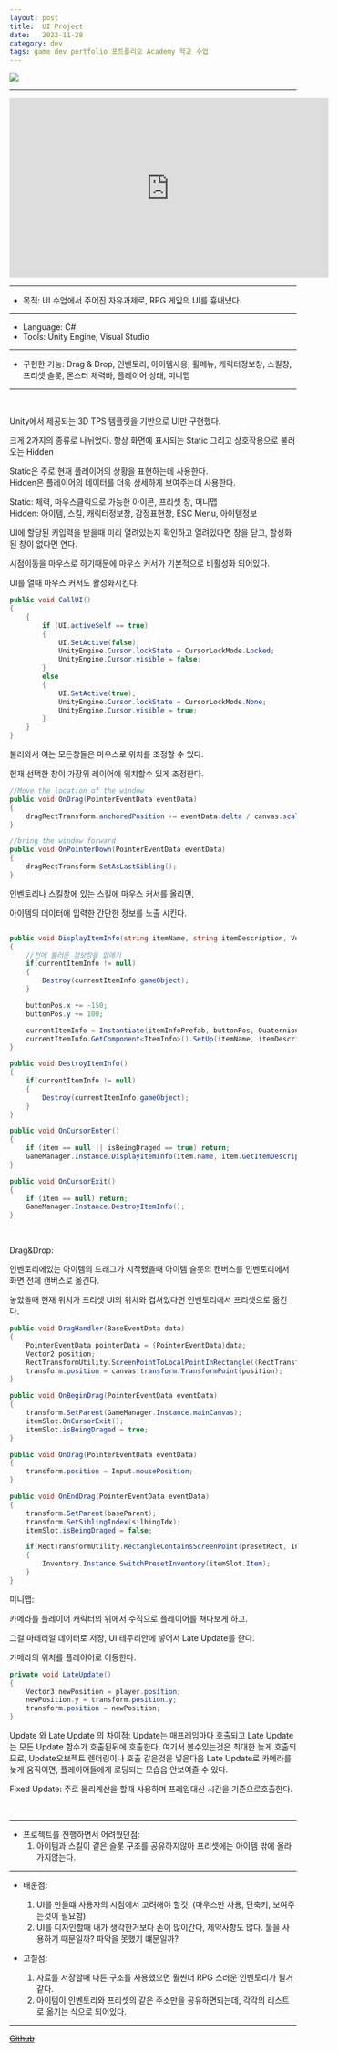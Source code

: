 ```yaml
---
layout: post
title:  UI Project
date:   2022-11-28
category: dev
tags: game dev portfolio 포트폴리오 Academy 학교 수업
---
```


<img class="img" src ="../../assets/img/dev/UIProjectThumbnail.png">

---


<iframe class="video" width="560" height="315" src="https://www.youtube.com/embed/xb8ScruyEbQ?si=qqwNEjHY7DUBPhQy" title="YouTube video player" frameborder="0" allow="accelerometer; autoplay; clipboard-write; encrypted-media; gyroscope; picture-in-picture; web-share" allowfullscreen></iframe>
 
---

- 목적: UI 수업에서 주어진 자유과제로, RPG 게임의 UI를 흉내냈다.

---

- Language: C#
- Tools: Unity Engine, Visual Studio

---

 - 구현한 기능: Drag & Drop, 인벤토리, 아이템사용, 휠메뉴, 캐릭터정보창, 스킬창, 프리셋 슬롯, 몬스터 체력바, 플레이어 상태, 미니맵
 
---

<br>

Unity에서 제공되는 3D TPS 템플릿을 기반으로 UI만 구현했다.

크게 2가지의 종류로 나뉘었다.
항상 화면에 표시되는 Static
그리고 상호작용으로 불러오는 Hidden

Static은 주로 현재 플레이어의 상황을 표현하는데 사용한다.
<br>
Hidden은 플레이어의 데이터를 더욱 상세하게 보여주는데 사용한다.


<img src = "" alt = "">

<br>
Static: 체력, 마우스클릭으로 가능한 아이콘, 프리셋 창, 미니맵
<br>
Hidden: 아이템, 스킬, 캐릭터정보창, 감정표현창, ESC Menu, 아이템정보


UI에 할당된 키입력을 받을때 미리 열려있는지 확인하고 열려있다면 창을 닫고, 할성화된 창이 없다면 연다.


시점이동을 마우스로 하기때문에 마우스 커서가 기본적으로 비활성화 되어있다.

UI를 열때 마우스 커서도 활성화시킨다.

```cs
public void CallUI()
{
    {
        if (UI.activeSelf == true)
        {
            UI.SetActive(false);
            UnityEngine.Cursor.lockState = CursorLockMode.Locked;
            UnityEngine.Cursor.visible = false;
        }
        else
        {
            UI.SetActive(true);
            UnityEngine.Cursor.lockState = CursorLockMode.None;
            UnityEngine.Cursor.visible = true;
        }
    }
}
```

불러와서 여는 모든창들은 마우스로 위치를 조정할 수 있다.

현재 선택한 창이 가장위 레이어에 위치할수 있게 조정한다.

```cs
//Move the location of the window
public void OnDrag(PointerEventData eventData)
{
    dragRectTransform.anchoredPosition += eventData.delta / canvas.scaleFactor;
}

//bring the window forward
public void OnPointerDown(PointerEventData eventData)
{
    dragRectTransform.SetAsLastSibling();
}
```

인벤토리나 스킬창에 있는 스킬에 마우스 커서를 올리면,

아이템의 데이터에 입력한 간단한 정보를 노출 시킨다.

```cs

public void DisplayItemInfo(string itemName, string itemDescription, Vector2 buttonPos)
{
    //전에 불러운 정보창을 없애기
    if(currentItemInfo != null)
    {
        Destroy(currentItemInfo.gameObject);
    }

    buttonPos.x += -150;
    buttonPos.y += 100;

    currentItemInfo = Instantiate(itemInfoPrefab, buttonPos, Quaternion.identity, canvas);
    currentItemInfo.GetComponent<ItemInfo>().SetUp(itemName, itemDescription);
}

public void DestroyItemInfo()
{
    if(currentItemInfo != null)
    {
        Destroy(currentItemInfo.gameObject);
    }
}

public void OnCursorEnter()
{
    if (item == null || isBeingDraged == true) return;
    GameManager.Instance.DisplayItemInfo(item.name, item.GetItemDescription(), transform.position);
}

public void OnCursorExit()
{
    if (item == null) return;
    GameManager.Instance.DestroyItemInfo();
}

```

<br>

Drag&Drop:

인벤토리에있는 아이템의 드래그가 시작됐을때 아이템 슬롯의 캔버스를 인벤토리에서 화면 전체 캔버스로 옮긴다.

놓았을때 현재 위치가 프리셋 UI의 위치와 겹쳐있다면 인벤토리에서 프리셋으로 옮긴다.


```cs
public void DragHandler(BaseEventData data)
{
    PointerEventData pointerData = (PointerEventData)data;
    Vector2 position;
    RectTransformUtility.ScreenPointToLocalPointInRectangle((RectTransform)canvas.transform, pointerData.position, canvas.worldCamera, out position);
    transform.position = canvas.transform.TransformPoint(position);
}

public void OnBeginDrag(PointerEventData eventData)
{
    transform.SetParent(GameManager.Instance.mainCanvas);
    itemSlot.OnCursorExit();
    itemSlot.isBeingDraged = true;
}

public void OnDrag(PointerEventData eventData)
{
    transform.position = Input.mousePosition;
}

public void OnEndDrag(PointerEventData eventData)
{
    transform.SetParent(baseParent);
    transform.SetSiblingIndex(silbingIdx);
    itemSlot.isBeingDraged = false;

    if(RectTransformUtility.RectangleContainsScreenPoint(presetRect, Input.mousePosition))
    {
        Inventory.Instance.SwitchPresetInventory(itemSlot.Item);
    }
}

```

미니맵:

카메라를 플레이어 캐릭터의 위에서 수직으로 플레이어를 쳐다보게 하고.

그걸 마테리얼 데이터로 저장, UI 테두리안에 넣어서 Late Update를 한다.

카메라의 위치를 플레이어로 이동한다.

```cs
private void LateUpdate()
{
    Vector3 newPosition = player.position;
    newPosition.y = transform.position.y;
    transform.position = newPosition;
}
```

Update 와 Late Update 의 차이점:
Update는 매프레임마다 호출되고 Late Update는 모든 Update 함수가 호출된뒤에 호출한다.
여기서 볼수있는것은 최대한 늦게 호출되므로, Update오브젝트 렌더링이나 호출 같은것을 넣은다음 Late Update로 카메라를 늦게 움직이면,
플레이어들에게 로딩되는 모습읍 안보여줄 수 있다.

Fixed Update:
주로 물리계산을 할때 사용하며 프레임대신 시간을 기준으로호출한다.


<br>

--- 
 - 프로젝트를 진행하면서 어려웠던점:
    1. 아이템과 스킬이 같은 슬롯 구조를 공유하지않아 프리셋에는 아이템 밖에 올라가지않는다.

---

- 배운점:
    1. UI를 만들떄 사용자의 시점에서 고려해야 할것. (마우스만 사용, 단축키, 보여주는것이 필요함)
    2. UI를 디자인할때 내가 생각한거보다 손이 많이간다, 제약사항도 많다. 툴을 사용하기 때문일까? 파악을 못했기 떄문일까?


- 고칠점:
    1. 자료를 저장할때 다른 구조를 사용했으면 훨씬더 RPG 스러운 인벤토리가 될거같다.
    2. 아이템이 인벤토리와 프리셋의 같은 주소만을 공유하면되는데, 각각의 리스트로 옮기는 식으로 되어있다.

---


~~[Github](https://github.com/UMBC-CMSC437-FA2022/project-mmodemo)~~